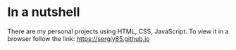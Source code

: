 # In a nutshell
There are my personal projects using HTML, CSS, JavaScript. 
To view it in a browser follow the link: https://sergiy85.github.io
